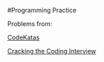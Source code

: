 #Programming Practice

Problems from:

<a href="http://codekata.com">CodeKatas</a>

<a href="http://www.amazon.it/Cracking-Coding-Interview-Programming-Questions/dp/098478280X">Cracking the Coding Interview</a>
